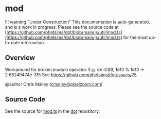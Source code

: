 # mod

!!! warning "Under Construction"
    This documentation is auto-generated, and is a work in progress. Please see the source code at
    [https://github.com/phetsims/dot/blob/main/js/util/mod.ts](https://github.com/phetsims/dot/blob/main/js/util/mod.ts) for the most up-to-date information.

## Overview

Workaround for broken modulo operator.
E.g. on iOS9, 1e10 % 1e10 -&gt; 2.65249474e-315
See https://github.com/phetsims/dot/issues/75

@author Chris Malley (cmalley@pixelzoom.com)



## Source Code

See the source for [mod.ts](https://github.com/phetsims/dot/blob/main/js/util/mod.ts) in the [dot](https://github.com/phetsims/dot) repository.

